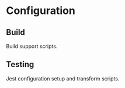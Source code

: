 # Configuration
## Build
Build support scripts.

## Testing
Jest configuration setup and transform scripts.
